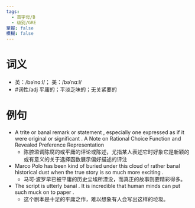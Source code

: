 ```yaml
---
tags:
  - 首字母/B
  - 级别/GRE
掌握: false
模糊: false
---
```

# 词义
- 英：/bəˈnɑːl/； 美：/bəˈnɑːl/
- #词性/adj  平庸的；平淡乏味的；无关紧要的
# 例句
- A trite or banal remark or statement , especially one expressed as if it were original or significant . A Note on Rational Choice Function and Revealed Preference Representation
	- 陈腔滥调陈腐的或平庸的评论或陈述，尤指某人表述它时好象它是新颖的或有意义的关于选择函数展示偏好描述的评注
- Marco Polo has been kind of buried under this cloud of rather banal historical dust when the true story is so much more exciting .
	- 马可·波罗早已被平庸的历史尘埃所湮没，而真正的故事则要精彩得多。
- The script is utterly banal . It is incredible that human minds can put such muck on to paper .
	- 这个剧本是十足的平庸之作，难以想象有人会写出这样的垃圾。
